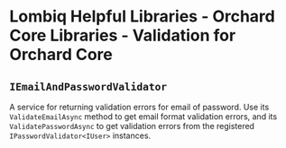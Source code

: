 # Lombiq Helpful Libraries - Orchard Core Libraries - Validation for Orchard Core

## `IEmailAndPasswordValidator`

A service for returning validation errors for email of password. Use its `ValidateEmailAsync` method to get email format validation errors, and its `ValidatePasswordAsync` to get validation errors from the registered `IPasswordValidator<IUser>` instances.
